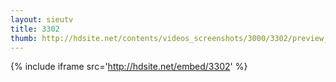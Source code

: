 ```yaml
---
layout: sieutv
title: 3302
thumb: http://hdsite.net/contents/videos_screenshots/3000/3302/preview_360p.mp4.jpg
---
```

{% include iframe src='http://hdsite.net/embed/3302' %}
 

